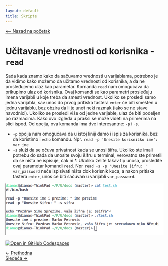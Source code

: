 ```yaml
---
layout: default
title: Skripte
---
```


<link rel="stylesheet" href="/UNIX-beginner-course/assets/css/custom.css">

<script async src="https://www.googletagmanager.com/gtag/js?id=G-XXXXXXXXXX"></script>
<script>
  window.dataLayer = window.dataLayer || [];
  function gtag(){dataLayer.push(arguments);}
  gtag('js', new Date());
  gtag('config', 'G-Q6NY1G1P9S');
</script>

<div style="margin-bottom: 1em;">
  <a href="/UNIX-beginner-course/" class="button-nav">⟵ Nazad na početak</a>
</div>

# Učitavanje vrednosti od korisnika - `read`

Sada kada znamo kako da sačuvamo vrednosti u varijablama, potrebno je da vidimo kako možemo da učitamo vrednosti od korisnika, a da ne prosleđujemo ulaz kao parametar. Komanda `read` nam omogućava da prikupimo ulaz od korisnika. Ovaj komandi se kao parametri prosleđuju imena varijabli u koje treba da smesti vrednost. Ukoliko se prosledi samo jedna varijabla, sav unos do prvog pritiska tastera `enter` će biti smešten u jednu varijablu, bez obzira da li je unet neki razmak (iako se ne stave navodnici). Ukoliko se prosledi više od jedne varijable, ulaz će biti podeljen po razmacima. Kako ovo izgleda u praksi se može videti na primerima na slici ispod.
Od opcija, ova komanda ima dve interesantne: `-p` i -`s`. 
  * `-p` opcija nam omogućava da u istoj liniji damo i ispis za korisnika, bez da koristimo i `echo` komandu. Npr. `read -p 'Unesite korisničko ime': var_ime`
  * `-s` služi da se očuva privatnost kada se unosi šifra. Ukoliko ste imali potrebu do sada da unosite svoju šifru u terminal, verovatno ste primetili da se ništa ne ispisuje, čak ni *. Ukoliko želite takav tip unosa, prosledite ovaj parametar komandi `read`. Npr `read -s -p 'Unesite šifru: ' var_password` neće ispisivati ništa dok korisnik kuca, a nakon pritiska tastera `enter`, unos će biti sačuvan u varijabli `var_password`.

![read primer](../assets/diagrams/read.png)

[![Open in GitHub Codespaces](https://github.com/codespaces/badge.svg)](https://github.com/codespaces/new/?repo=dianasantavec/UNIX-beginner-course&devcontainer_path=.devcontainer/devcontainer.json)

<div class="nav-buttons-wrapper">
  <div class="nav-left">
    <a href="6_6-varijable.html" class="button-nav">← Prethodna</a>
  </div>
  <div class="nav-right">
    <a href="6_8-aritmeticke_operacije.html" class="button-nav">Sledeća →</a>
  </div>
</div>